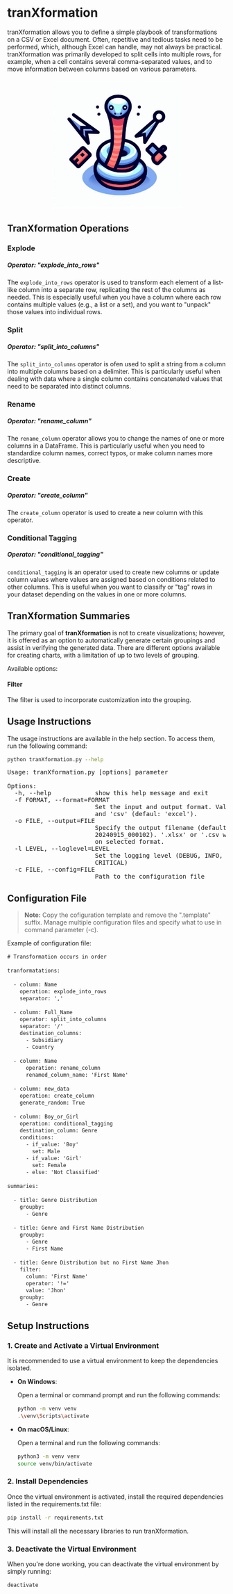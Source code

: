 # tranXformation

tranXformation allows you to define a simple playbook of transformations on a CSV or Excel document. Often, repetitive and tedious tasks need to be performed, which, although Excel can handle, may not always be practical. tranXformation was primarily developed to split cells into multiple rows, for example, when a cell contains several comma-separated values, and to move information between columns based on various parameters.

<p align="center">
  <img src="images/tranXformation-logo.jpeg" alt="tranXformation" width="300"/>
</p>

## TranXformation Operations

### Explode 

##### Operator: "explode_into_rows"

The `explode_into_rows` operator is used to transform each element of a list-like column into a separate row, replicating the rest of the columns as needed. This is especially useful when you have a column where each row contains multiple values (e.g., a list or a set), and you want to "unpack" those values into individual rows.

### Split

##### Operator: "split_into_columns"

The `split_into_columns` operator is ofen used to split a string from a column into multiple columns based on a delimiter. This is particularly useful when dealing with data where a single column contains concatenated values that need to be separated into distinct columns.

### Rename

##### Operator: "rename_column"

The `rename_column` operator allows you to change the names of one or more columns in a DataFrame. This is particularly useful when you need to standardize column names, correct typos, or make column names more descriptive.

### Create

##### Operator: "create_column"

The `create_column` operator is used to create a new column with this operator.

### Conditional Tagging

##### Operator: "conditional_tagging"

`conditional_tagging` is an operator used to create new columns or update column values where values are assigned based on conditions related to other columns. This is useful when you want to classify or "tag" rows in your dataset depending on the values in one or more columns.

## TranXformation Summaries

The primary goal of **tranXformation** is not to create visualizations; however, it is offered as an option to automatically generate certain groupings and assist in verifying the generated data. There are different options available for creating charts, with a limitation of up to two levels of grouping.

Available options:

#### Filter

The filter is used to incorporate customization into the grouping.


## Usage Instructions

The usage instructions are available in the help section. To access them, run the following command:

```bash
python tranXformation.py --help
```

<pre>
Usage: tranXformation.py [options] parameter

Options:
  -h, --help            show this help message and exit
  -f FORMAT, --format=FORMAT
                        Set the input and output format. Valid values: 'excel'
                        and 'csv' (defaul: 'excel').
  -o FILE, --output=FILE
                        Specify the output filename (default:
                        20240915_000102). '.xlsx' or '.csv will be added based
                        on selected format.
  -l LEVEL, --loglevel=LEVEL
                        Set the logging level (DEBUG, INFO, WARNING, ERROR,
                        CRITICAL)
  -c FILE, --config=FILE
                        Path to the configuration file
</pre>


## Configuration File

> **Note:** Copy the cofiguration template and remove the ".template" suffix. Manage multiple configuration files and specify what to use in command parameter (-c).

Example of configuration file:

```
# Transformation occurs in order

tranformatations:

  - column: Name
    operation: explode_into_rows
    separator: ','

  - column: Full_Name
    operator: split_into_columns
    separator: '/'
    destination_columns:
      - Subsidiary
      - Country

  - column: Name
      operation: rename_column
      renamed_column_name: 'First Name'

  - column: new_data
    operation: create_column
    generate_random: True

  - column: Boy_or_Girl
    operation: conditional_tagging
    destination_column: Genre
    conditions:
      - if_value: 'Boy'
        set: Male
      - if_value: 'Girl'
        set: Female
      - else: 'Not Classified'

summaries:

  - title: Genre Distribution
    groupby:
      - Genre

  - title: Genre and First Name Distribution
    groupby:
      - Genre
      - First Name

  - title: Genre Distribution but no First Name Jhon
    filter: 
      column: 'First Name'
      operator: '!='
      value: 'Jhon'
    groupby:
      - Genre

```


## Setup Instructions

### 1. Create and Activate a Virtual Environment

It is recommended to use a virtual environment to keep the dependencies isolated.

- **On Windows**:

  Open a terminal or command prompt and run the following commands:

  ```bash
  python -m venv venv
  .\venv\Scripts\activate
  ```

- **On macOS/Linux**:

    Open a terminal and run the following commands:

    ```bash
    python3 -m venv venv
    source venv/bin/activate
    ```

### 2. Install Dependencies

Once the virtual environment is activated, install the required dependencies listed in the requirements.txt file:

```bash
pip install -r requirements.txt
```

This will install all the necessary libraries to run tranXformation.

### 3. Deactivate the Virtual Environment

When you're done working, you can deactivate the virtual environment by simply running:

```bash
deactivate
```
